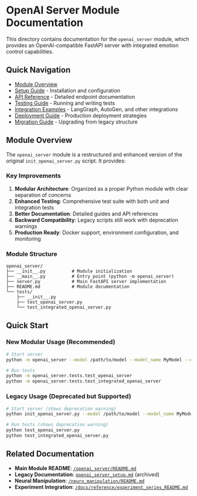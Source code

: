 # OpenAI Server Module Documentation

This directory contains documentation for the `openai_server` module, which provides an OpenAI-compatible FastAPI server with integrated emotion control capabilities.

## Quick Navigation

- [Module Overview](#module-overview)
- [Setup Guide](setup.md) - Installation and configuration
- [API Reference](api_reference.md) - Detailed endpoint documentation  
- [Testing Guide](testing.md) - Running and writing tests
- [Integration Examples](integration_examples.md) - LangGraph, AutoGen, and other integrations
- [Deployment Guide](deployment.md) - Production deployment strategies
- [Migration Guide](migration.md) - Upgrading from legacy structure

## Module Overview

The `openai_server` module is a restructured and enhanced version of the original `init_openai_server.py` script. It provides:

### Key Improvements

1. **Modular Architecture**: Organized as a proper Python module with clear separation of concerns
2. **Enhanced Testing**: Comprehensive test suite with both unit and integration tests
3. **Better Documentation**: Detailed guides and API references
4. **Backward Compatibility**: Legacy scripts still work with deprecation warnings
5. **Production Ready**: Docker support, environment configuration, and monitoring

### Module Structure

```
openai_server/
├── __init__.py          # Module initialization
├── __main__.py          # Entry point (python -m openai_server)
├── server.py            # Main FastAPI server implementation
├── README.md            # Module documentation
└── tests/
    ├── __init__.py
    ├── test_openai_server.py
    └── test_integrated_openai_server.py
```

## Quick Start

### New Modular Usage (Recommended)

```bash
# Start server
python -m openai_server --model /path/to/model --model_name MyModel --emotion anger

# Run tests
python -m openai_server.tests.test_openai_server
python -m openai_server.tests.test_integrated_openai_server
```

### Legacy Usage (Deprecated but Supported)

```bash
# Start server (shows deprecation warning)
python init_openai_server.py --model /path/to/model --model_name MyModel --emotion anger

# Run tests (shows deprecation warning)
python test_openai_server.py
python test_integrated_openai_server.py
```

## Related Documentation

- **Main Module README**: [`/openai_server/README.md`](../../openai_server/README.md)
- **Legacy Documentation**: [`openai_server_setup.md`](../openai_server_setup.md) (archived)
- **Neural Manipulation**: [`/neuro_manipulation/README.md`](../neuro_manipulation/README.md)
- **Experiment Integration**: [`/docs/reference/experiment_series_README.md`](../../reference/experiment_series_README.md)